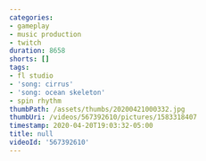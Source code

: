```yaml
---
categories:
- gameplay
- music production
- twitch
duration: 8658
shorts: []
tags:
- fl studio
- 'song: cirrus'
- 'song: ocean skeleton'
- spin rhythm
thumbPath: /assets/thumbs/20200421000332.jpg
thumbUri: /videos/567392610/pictures/1583318407
timestamp: 2020-04-20T19:03:32-05:00
title: null
videoId: '567392610'
---
```

